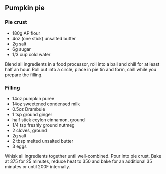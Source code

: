 ## Pumpkin pie

### Pie crust

* 180g AP flour
* 4oz (one stick) unsalted butter
* 2g salt
* 6g sugar
* 1/3 cup cold water

Blend all ingredients in a food processor, roll into a ball and chill for at least half an hour. Roll out into a circle, place in pie tin and form, chill while you prepare the filling.


### Filling

* 14oz pumpkin puree
* 14oz sweetened condensed milk
* 0.5oz Drambuie
* 1 tsp ground ginger
* half stick ceylon cinnamon, ground
* 1/4 tsp freshly ground nutmeg
* 2 cloves, ground
* 2g salt
* 2 tbsp melted unsalted butter
* 3 eggs

Whisk all ingredients together until well-combined. Pour into pie crust. Bake at 375 for 25 minutes, reduce heat to 350 and bake for an additional 35 minutes or until 200F internally.
